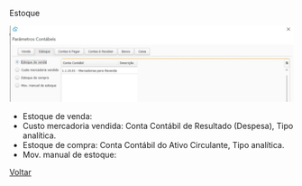 Estoque

![](images/contabilidade_parametros_contabeis_estoque.jpg)

- Estoque de venda:
- Custo  mercadoria vendida: Conta Contábil de Resultado (Despesa), Tipo analítica.
- Estoque de compra: Conta Contábil do Ativo Circulante, Tipo analítica.
- Mov. manual de estoque:





[Voltar](ajustes_contabilidade.md)



